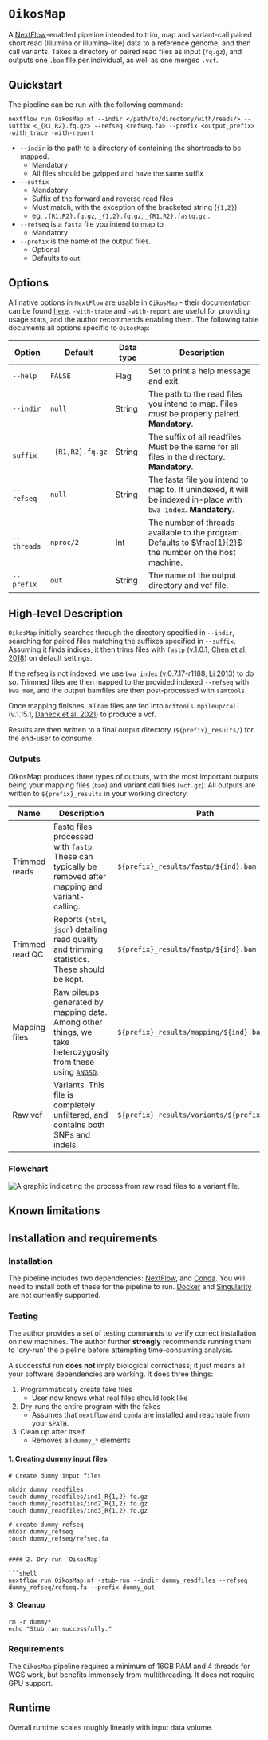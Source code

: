 # `OikosMap`
A [NextFlow](https://www.nextflow.io/docs/latest/index.html)-enabled pipeline intended to trim, map and variant-call paired short read (Illumina or Illumina-like) data to a reference genome, and then call variants.
Takes a directory of paired read files as input (`fq.gz`), and outputs one `.bam` file per individual, as well as one merged `.vcf`.

## Quickstart

The pipeline can be run with the following command:

```
nextflow run OikosMap.nf --indir </path/to/directory/with/reads/> --suffix <_{R1,R2}.fq.gz> --refseq <refseq.fa> --prefix <output_prefix> -with_trace -with-report
```

- `--indir` is the path to a directory of containing the shortreads to be mapped.
  - Mandatory
  - All files should be gzipped and have the same suffix
- `--suffix`
  - Mandatory
  - Suffix of the forward and reverse read files
  - Must match, with the exception of the bracketed string (`{1,2}`)
  - eg, `.{R1,R2}.fq.gz`, `_{1,2}.fq.gz`, `_{R1,R2}.fastq.gz`...
- `--refseq` is a `fasta` file you intend to map to
  - Mandatory
- `--prefix` is the name of the output files.
  - Optional
  - Defaults to `out`

## Options

All native options in `NextFlow` are usable in `OikosMap` - their documentation can be found [here](https://www.nextflow.io/docs/latest/cli.html).
`-with-trace` and `-with-report` are useful for providing usage stats, and the author recommends enabling them.
The following table documents all options specific to `OikosMap`:

| Option | Default | Data type | Description |
| -- | -- | -- | -- |
| `--help`  | `FALSE` | Flag | Set to print a help message and exit. |
| `--indir` | `null` | String | The path to the read files you intend to map. Files *must* be properly paired. **Mandatory**. |
| `--suffix` | `_{R1,R2}.fq.gz` | String | The suffix of all readfiles. Must be the same for all files in the directory. **Mandatory**. |
| `--refseq` | `null` | String | The fasta file you intend to map to. If unindexed, it will be indexed in-place with `bwa index`. **Mandatory**. |
| `--threads` | `nproc/2` | Int | The number of threads available to the program. Defaults to $\frac{1}{2}$ the number on the host machine. |
| `--prefix` | `out` | String | The name of the output directory and vcf file. |


## High-level Description

`OikosMap` initially searches through the directory specified in `--indir`, searching for paired files matching the suffixes specified in `--suffix`.
Assuming it finds indices, it then trims files with `fastp` (v.1.0.1, [Chen et al. 2018](https://academic.oup.com/bioinformatics/article/34/17/i884/5093234)) on default settings.

If the refseq is not indexed, we use `bwa index` (v.0.7.17-r1188, [Li 2013](https://arxiv.org/abs/1303.3997)) to do so.
Trimmed files are then mapped to the provided indexed `--refseq` with `bwa mem`, and the output bamfiles are then post-processed with `samtools`.

Once mapping finishes, all `bam` files are fed into `bcftools mpileup/call` (v.1.15.1, [Daneck et al. 2021](https://academic.oup.com/gigascience/article/10/2/giab008/6137722)) to produce a vcf.

Results are then written to a final output directory (`${prefix}_results/`) for the end-user to consume.

### Outputs
OikosMap produces three types of outputs, with the most important outputs being your mapping files (`bam`) and variant call files (`vcf.gz`).
All outputs are written to `${prefix}_results` in your working directory.


| Name | Description | Path |
| -- | -- | -- |
| Trimmed reads | Fastq files processed with `fastp`. These can typically be removed after mapping and variant-calling. | `${prefix}_results/fastp/${ind}.bam` |
| Trimmed read QC | Reports (`html`, `json`) detailing read quality and trimming statistics. These should be kept. | `${prefix}_results/fastp/${ind}.bam` |
| Mapping files | Raw pileups generated by mapping data. Among other things, we take heterozygosity from these using [`ANGSD`](https://popgen.dk/angsd/index.php/ANGSD). | `${prefix}_results/mapping/${ind}.bam` |
| Raw vcf | Variants. This file is completely unfiltered, and contains both SNPs and indels. |`${prefix}_results/variants/${prefix}.vcf.gz` |


### Flowchart

<img title="OikosMap flowchart" alt="A graphic indicating the process from raw read files to a variant file." src="images/OikosMap_flowchart.png">


## Known limitations

## Installation and requirements

### Installation

The pipeline includes two dependencies: [NextFlow](https://www.nextflow.io/docs/latest/getstarted.html), and [Conda](https://conda.io/projects/conda/en/latest/user-guide/install/index.html).
You will need to install both of these for the pipeline to run.
[Docker](https://docs.docker.com/engine/install/) and [Singularity](https://docs.sylabs.io/guides/3.5/user-guide/introduction.html) are not currently supported.

### Testing

The author provides a set of testing commands to verify correct installation on new machines.
The author further **strongly** recommends running them to 'dry-run' the pipeline before attempting time-consuming analysis.

A successful run **does not** imply biological correctness; it just means all your software dependencies are working.
It does three things:
1. Programmatically create fake files
    - User now knows what real files should look like
2. Dry-runs the entire program with the fakes
    - Assumes that `nextflow` and `conda` are installed and reachable from your `$PATH`.
3. Clean up after itself
    - Removes all `dummy_*` elements

#### 1. Creating dummy input files

```shell
# Create dummy input files

mkdir dummy_readfiles
touch dummy_readfiles/ind1_R{1,2}.fq.gz
touch dummy_readfiles/ind2_R{1,2}.fq.gz
touch dummy_readfiles/ind3_R{1,2}.fq.gz

# create dummy refseq
mkdir dummy_refseq
touch dummy_refseq/refseq.fa


#### 2. Dry-run `OikosMap`

```shell
nextflow run OikosMap.nf -stub-run --indir dummy_readfiles --refseq dummy_refseq/refseq.fa --prefix dummy_out
```

#### 3. Cleanup

```shell
rm -r dummy*
echo "Stub ran successfully."
```

### Requirements

The `OikosMap` pipeline requires a minimum of 16GB RAM and 4 threads for WGS work, but benefits immensely from multithreading.
It does not require GPU support.

## Runtime

Overall runtime scales roughly linearly with input data volume.
